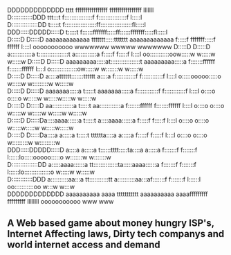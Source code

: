                                                                                                                                                                                        
                                                                                                                                                                                       
DDDDDDDDDDDDD                                 tttt                               ffffffffffffffff    ffffffffffffffff  lllllll                                                         
D::::::::::::DDD                           ttt:::t                              f::::::::::::::::f  f::::::::::::::::f l:::::l                                                         
D:::::::::::::::DD                         t:::::t                             f::::::::::::::::::ff::::::::::::::::::fl:::::l                                                         
DDD:::::DDDDD:::::D                        t:::::t                             f::::::fffffff:::::ff::::::fffffff:::::fl:::::l                                                         
  D:::::D    D:::::D  aaaaaaaaaaaaa  ttttttt:::::ttttttt      aaaaaaaaaaaaa    f:::::f       fffffff:::::f       ffffff l::::l    ooooooooooo wwwwwww           wwwww           wwwwwww
  D:::::D     D:::::D a::::::::::::a t:::::::::::::::::t      a::::::::::::a   f:::::f             f:::::f              l::::l  oo:::::::::::oow:::::w         w:::::w         w:::::w 
  D:::::D     D:::::D aaaaaaaaa:::::at:::::::::::::::::t      aaaaaaaaa:::::a f:::::::ffffff      f:::::::ffffff        l::::l o:::::::::::::::ow:::::w       w:::::::w       w:::::w  
  D:::::D     D:::::D          a::::atttttt:::::::tttttt               a::::a f::::::::::::f      f::::::::::::f        l::::l o:::::ooooo:::::o w:::::w     w:::::::::w     w:::::w   
  D:::::D     D:::::D   aaaaaaa:::::a      t:::::t              aaaaaaa:::::a f::::::::::::f      f::::::::::::f        l::::l o::::o     o::::o  w:::::w   w:::::w:::::w   w:::::w    
  D:::::D     D:::::D aa::::::::::::a      t:::::t            aa::::::::::::a f:::::::ffffff      f:::::::ffffff        l::::l o::::o     o::::o   w:::::w w:::::w w:::::w w:::::w     
  D:::::D     D:::::Da::::aaaa::::::a      t:::::t           a::::aaaa::::::a  f:::::f             f:::::f              l::::l o::::o     o::::o    w:::::w:::::w   w:::::w:::::w      
  D:::::D    D:::::Da::::a    a:::::a      t:::::t    tttttta::::a    a:::::a  f:::::f             f:::::f              l::::l o::::o     o::::o     w:::::::::w     w:::::::::w       
DDD:::::DDDDD:::::D a::::a    a:::::a      t::::::tttt:::::ta::::a    a:::::a f:::::::f           f:::::::f            l::::::lo:::::ooooo:::::o      w:::::::w       w:::::::w        
D:::::::::::::::DD  a:::::aaaa::::::a      tt::::::::::::::ta:::::aaaa::::::a f:::::::f           f:::::::f            l::::::lo:::::::::::::::o       w:::::w         w:::::w         
D::::::::::::DDD     a::::::::::aa:::a       tt:::::::::::tt a::::::::::aa:::af:::::::f           f:::::::f            l::::::l oo:::::::::::oo         w:::w           w:::w          
DDDDDDDDDDDDD         aaaaaaaaaa  aaaa         ttttttttttt    aaaaaaaaaa  aaaafffffffff           fffffffff            llllllll   ooooooooooo            www             www           
                                                                                                                                                                                       
                                                                                                                                                                                       
                                                                                                                                                                                       
                                                                                                                                                                                       
                                                                                                             
## A Web based game about money hungry ISP's, Internet Affecting laws, Dirty tech companys and world internet access and demand

